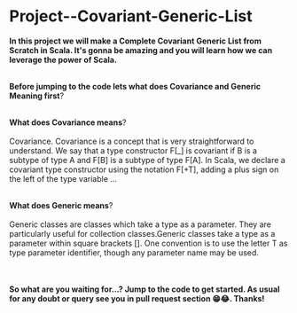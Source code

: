 # Project--Covariant-Generic-List

<table>

**In this project we will make a Complete Covariant Generic List from Scratch in Scala. It's gonna be amazing and you will learn how we can leverage the power of Scala.** <br></br>

**Before jumping to the code lets what does Covariance and Generic Meaning first**?<br></br>


**What does Covariance means**?<br></br>
Covariance. Covariance is a concept that is very straightforward to understand. We say that a type constructor F[_] is covariant if B is a subtype of type A and F[B] is a subtype of type F[A]. In Scala, we declare a covariant type constructor using the notation F[+T], adding a plus sign on the left of the type variable ...<br></br>

**What does Generic means**?<br></br>
Generic classes are classes which take a type as a parameter. They are particularly useful for collection classes.Generic classes take a type as a parameter within square brackets []. One convention is to use the letter T as type parameter identifier, though any parameter name may be used.<br></br>

</table>

**So what are you waiting for...? Jump to the code to get started. As usual for any doubt or query see you in pull request section 😁😂. Thanks!**



